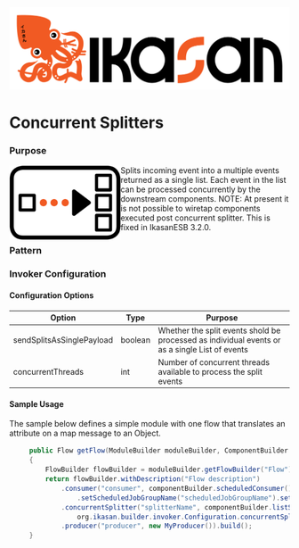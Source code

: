 ![IKASAN](../../developer/docs/quickstart-images/Ikasan-title-transparent.png)
# Concurrent Splitters

### Purpose

<img src="../../developer/docs/quickstart-images/splitter.png" width="200px" align="left">Splits incoming event into a multiple events returned as a single list. Each event in the list can be processed concurrently by the downstream components.
NOTE: At present it is not possible to wiretap components executed post concurrent splitter. This is fixed in IkasanESB 3.2.0.


### Pattern

### Invoker Configuration

#### Configuration Options
| Option | Type | Purpose |
| --- | --- | --- |
| sendSplitsAsSinglePayload | boolean | Whether the split events shold be processed as individual events or as a single List of events |
| concurrentThreads | int | Number of concurrent threads available to process the split events  |

#### Sample Usage
The sample below defines a simple module with one flow that translates an attribute on a map message to an Object. 
````java
     public Flow getFlow(ModuleBuilder moduleBuilder, ComponentBuilder componentBuilder)
     {
         FlowBuilder flowBuilder = moduleBuilder.getFlowBuilder("Flow");
         return flowBuilder.withDescription("Flow description")
             .consumer("consumer", componentBuilder.scheduledConsumer().setCronExpression("0/5 * * * * ?").setConfiguredResourceId("configuredResourceId")
                 .setScheduledJobGroupName("scheduledJobGroupName").setScheduledJobName("scheduledJobName").build())
             .concurrentSplitter("splitterName", componentBuilder.listSplitter(), 
                 org.ikasan.builder.invoker.Configuration.concurrentSplitterInvoker().setConcurrentThreads(5))
             .producer("producer", new MyProducer()).build();
     }

 ````


